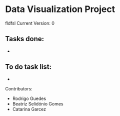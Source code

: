 # Data Visualization Project
 
fldfsl
Current Version: 0

Tasks done:
-
-


To do task list:
-
- 

Contributors:

- Rodrigo Guedes
- Beatriz Selidónio Gomes
- Catarina Garcez
